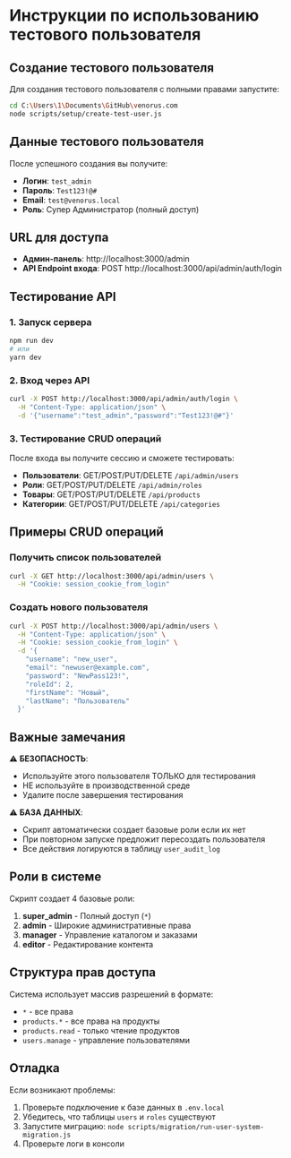 # Инструкции по использованию тестового пользователя

## Создание тестового пользователя

Для создания тестового пользователя с полными правами запустите:

```bash
cd C:\Users\1\Documents\GitHub\venorus.com
node scripts/setup/create-test-user.js
```

## Данные тестового пользователя

После успешного создания вы получите:

- **Логин**: `test_admin`
- **Пароль**: `Test123!@#`
- **Email**: `test@venorus.local`
- **Роль**: Супер Администратор (полный доступ)

## URL для доступа

- **Админ-панель**: http://localhost:3000/admin
- **API Endpoint входа**: POST http://localhost:3000/api/admin/auth/login

## Тестирование API

### 1. Запуск сервера
```bash
npm run dev
# или
yarn dev
```

### 2. Вход через API
```bash
curl -X POST http://localhost:3000/api/admin/auth/login \
  -H "Content-Type: application/json" \
  -d '{"username":"test_admin","password":"Test123!@#"}'
```

### 3. Тестирование CRUD операций

После входа вы получите сессию и сможете тестировать:

- **Пользователи**: GET/POST/PUT/DELETE `/api/admin/users`
- **Роли**: GET/POST/PUT/DELETE `/api/admin/roles`
- **Товары**: GET/POST/PUT/DELETE `/api/products`
- **Категории**: GET/POST/PUT/DELETE `/api/categories`

## Примеры CRUD операций

### Получить список пользователей
```bash
curl -X GET http://localhost:3000/api/admin/users \
  -H "Cookie: session_cookie_from_login"
```

### Создать нового пользователя
```bash
curl -X POST http://localhost:3000/api/admin/users \
  -H "Content-Type: application/json" \
  -H "Cookie: session_cookie_from_login" \
  -d '{
    "username": "new_user",
    "email": "newuser@example.com",
    "password": "NewPass123!",
    "roleId": 2,
    "firstName": "Новый",
    "lastName": "Пользователь"
  }'
```

## Важные замечания

⚠️ **БЕЗОПАСНОСТЬ**:
- Используйте этого пользователя ТОЛЬКО для тестирования
- НЕ используйте в производственной среде
- Удалите после завершения тестирования

⚠️ **БАЗА ДАННЫХ**:
- Скрипт автоматически создает базовые роли если их нет
- При повторном запуске предложит пересоздать пользователя
- Все действия логируются в таблицу `user_audit_log`

## Роли в системе

Скрипт создает 4 базовые роли:

1. **super_admin** - Полный доступ (`*`)
2. **admin** - Широкие административные права
3. **manager** - Управление каталогом и заказами
4. **editor** - Редактирование контента

## Структура прав доступа

Система использует массив разрешений в формате:
- `*` - все права
- `products.*` - все права на продукты
- `products.read` - только чтение продуктов
- `users.manage` - управление пользователями

## Отладка

Если возникают проблемы:

1. Проверьте подключение к базе данных в `.env.local`
2. Убедитесь, что таблицы `users` и `roles` существуют
3. Запустите миграцию: `node scripts/migration/run-user-system-migration.js`
4. Проверьте логи в консоли